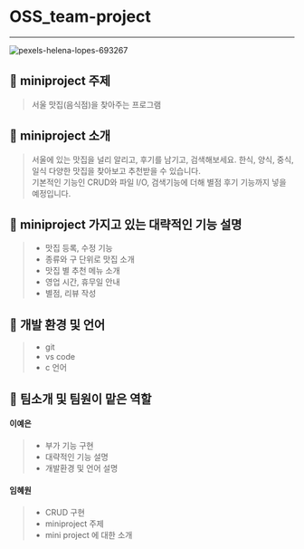 # OSS_team-project
------------------------------
![pexels-helena-lopes-693267](https://user-images.githubusercontent.com/121320706/236659196-d2ccf009-57af-45c8-aca4-66e781785c55.jpg)

## 🍔 miniproject 주제
> 서울 맛집(음식점)을 찾아주는 프로그램

## 🍔 miniproject 소개
> 서울에 있는 맛집을 널리 알리고, 후기를 남기고, 검색해보세요. 한식, 양식, 중식, 일식 다양한 맛집을 찾아보고 추천받을 수 있습니다. <br> 기본적인 기능인 CRUD와 파일 I/O, 검색기능에 더해 별점 후기 기능까지 넣을 예정입니다.

## 🍔 miniproject 가지고 있는 대략적인 기능 설명
>- 맛집 등록, 수정 기능
>- 종류와 구 단위로 맛집 소개
>- 맛집 별 추천 메뉴 소개
>- 영업 시간, 휴무일 안내 
>- 별점, 리뷰 작성

## 🍔 개발 환경 및 언어
>- git
>- vs code
>- c 언어

## 🍔 팀소개 및 팀원이 맡은 역할
#### 이예은 
>- 부가 기능 구현
>- 대략적인 기능 설명
>- 개발환경 및 언어 설명

#### 임혜원
>- CRUD 구현
>- miniproject 주제
>- mini project 에 대한 소개
